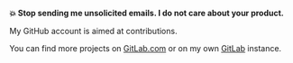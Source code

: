 **💥 Stop sending me unsolicited emails. I do not care about your product.**

My GitHub account is aimed at contributions.

You can find more projects on [GitLab.com](https://gitlab.com/Exagone313) or on my own [GitLab](https://gitlab.ewd.app/) instance.
